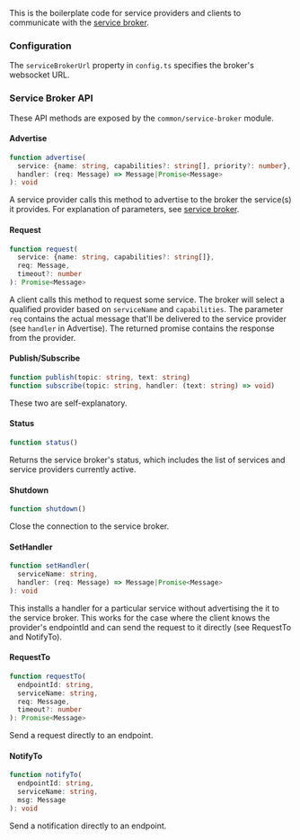 This is the boilerplate code for service providers and clients to communicate with the [service broker](https://github.com/ken107/service-broker).

### Configuration
The `serviceBrokerUrl` property in `config.ts` specifies the broker's websocket URL.

### Service Broker API
These API methods are exposed by the `common/service-broker` module.

#### Advertise
```typescript
function advertise(
  service: {name: string, capabilities?: string[], priority?: number},
  handler: (req: Message) => Message|Promise<Message>
): void
```
A service provider calls this method to advertise to the broker the service(s) it provides.  For explanation of parameters, see [service broker](https://github.com/ken107/service-broker).

#### Request
```typescript
function request(
  service: {name: string, capabilities?: string[]},
  req: Message,
  timeout?: number
): Promise<Message>
```
A client calls this method to request some service.  The broker will select a qualified provider based on `serviceName` and `capabilities`.  The parameter `req` contains the actual message that'll be delivered to the service provider (see `handler` in Advertise).  The returned promise contains the response from the provider.

#### Publish/Subscribe
```typescript
function publish(topic: string, text: string)
function subscribe(topic: string, handler: (text: string) => void)
```
These two are self-explanatory.

#### Status
```typescript
function status()
```
Returns the service broker's status, which includes the list of services and service providers currently active.

#### Shutdown
```typescript
function shutdown()
```
Close the connection to the service broker.

#### SetHandler
```typescript
function setHandler(
  serviceName: string,
  handler: (req: Message) => Message|Promise<Message>
): void
```
This installs a handler for a particular service without advertising the it to the service broker.  This works for the case where the client knows the provider's endpointId and can send the request to it directly (see RequestTo and NotifyTo).

#### RequestTo
```typescript
function requestTo(
  endpointId: string,
  serviceName: string,
  req: Message,
  timeout?: number
): Promise<Message>
```
Send a request directly to an endpoint.

#### NotifyTo
```typescript
function notifyTo(
  endpointId: string,
  serviceName: string,
  msg: Message
): void
```
Send a notification directly to an endpoint.
